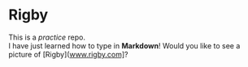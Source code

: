 # Rigby
This is a _practice_ repo.  
I have just learned how to type in **Markdown**! 
Would you like to see a picture of [Rigby](www.rigby.com]?
